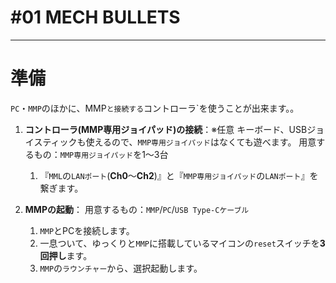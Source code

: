 # #01 MECH BULLETS
----
# 準備

`PC`・`MMP`のほかに、MMP`と接続する`コントローラ`を使うことが出来ます。。

1. **コントローラ(MMP専用ジョイパッド)の接続**：※任意
キーボード、USBジョイスティックも使えるので、`MMP専用ジョイパッド`はなくても遊べます。
用意するもの：`MMP専用ジョイパッド`を1～3台
   1. 『`MML`の`LANポート`(**Ch0**～**Ch2**)』と『`MMP専用ジョイパッド`の`LANポート`』を繋ぎます。

1. **MMPの起動**：
用意するもの：`MMP`/`PC`/`USB Type-Cケーブル`
   1. `MMP`とPCを接続します。
   1. 一息ついて、ゆっくりと`MMP`に搭載しているマイコンの`reset`スイッチを**3回押し**ます。
   1. `MMP`の`ラウンチャー`から、選択起動します。